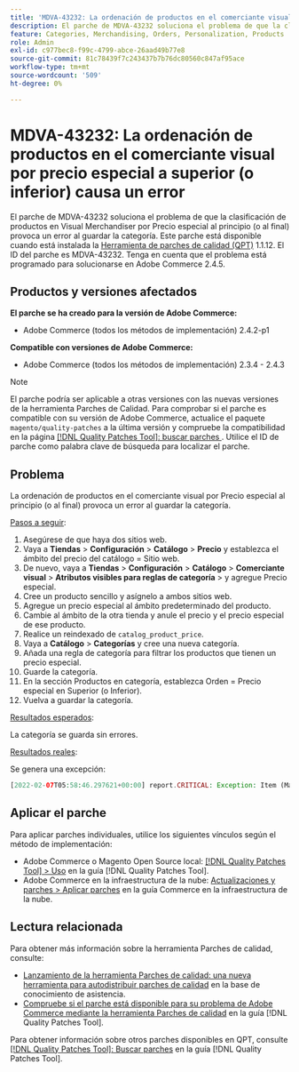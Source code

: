```yaml
---
title: 'MDVA-43232: La ordenación de productos en el comerciante visual por precio especial a superior (o inferior) causa un error'
description: El parche de MDVA-43232 soluciona el problema de que la clasificación de productos en Visual Merchandiser por Precio especial al principio (o al final) provoca un error al guardar la categoría. Este parche está disponible cuando está instalada la [Quality Patches Tool (QPT)](https://experienceleague.adobe.com/es/docs/commerce-knowledge-base/kb/announcements/commerce-announcements/magento-quality-patches-released-new-tool-to-self-serve-quality-patches) 1.1.12. El ID del parche es MDVA-43232. Tenga en cuenta que el problema está programado para solucionarse en Adobe Commerce 2.4.5.
feature: Categories, Merchandising, Orders, Personalization, Products
role: Admin
exl-id: c977bec8-f99c-4799-abce-26aad49b77e8
source-git-commit: 81c78439f7c243437b7b76dc80560c847af95ace
workflow-type: tm+mt
source-wordcount: '509'
ht-degree: 0%

---
```


# MDVA-43232: La ordenación de productos en el comerciante visual por precio especial a superior (o inferior) causa un error

El parche de MDVA-43232 soluciona el problema de que la clasificación de productos en Visual Merchandiser por Precio especial al principio (o al final) provoca un error al guardar la categoría. Este parche está disponible cuando está instalada la [Herramienta de parches de calidad (QPT)](https://experienceleague.adobe.com/es/docs/commerce-knowledge-base/kb/announcements/commerce-announcements/magento-quality-patches-released-new-tool-to-self-serve-quality-patches) 1.1.12. El ID del parche es MDVA-43232. Tenga en cuenta que el problema está programado para solucionarse en Adobe Commerce 2.4.5.

## Productos y versiones afectados

**El parche se ha creado para la versión de Adobe Commerce:**

* Adobe Commerce (todos los métodos de implementación) 2.4.2-p1

**Compatible con versiones de Adobe Commerce:**

* Adobe Commerce (todos los métodos de implementación) 2.3.4 - 2.4.3

>[!NOTE]
>
>El parche podría ser aplicable a otras versiones con las nuevas versiones de la herramienta Parches de Calidad. Para comprobar si el parche es compatible con su versión de Adobe Commerce, actualice el paquete `magento/quality-patches` a la última versión y compruebe la compatibilidad en la página [[!DNL Quality Patches Tool]: buscar parches ](https://experienceleague.adobe.com/es/docs/commerce-knowledge-base/kb/announcements/commerce-announcements/magento-quality-patches-released-new-tool-to-self-serve-quality-patches). Utilice el ID de parche como palabra clave de búsqueda para localizar el parche.

## Problema

La ordenación de productos en el comerciante visual por Precio especial al principio (o al final) provoca un error al guardar la categoría.

<u>Pasos a seguir</u>:

1. Asegúrese de que haya dos sitios web.
1. Vaya a **Tiendas** > **Configuración** > **Catálogo** > **Precio** y establezca el ámbito del precio del catálogo = Sitio web.
1. De nuevo, vaya a **Tiendas** > **Configuración** > **Catálogo** > **Comerciante visual** > **Atributos visibles para reglas de categoría** > y agregue Precio especial.
1. Cree un producto sencillo y asígnelo a ambos sitios web.
1. Agregue un precio especial al ámbito predeterminado del producto.
1. Cambie al ámbito de la otra tienda y anule el precio y el precio especial de ese producto.
1. Realice un reindexado de `catalog_product_price`.
1. Vaya a **Catálogo** > **Categorías** y cree una nueva categoría.
1. Añada una regla de categoría para filtrar los productos que tienen un precio especial.
1. Guarde la categoría.
1. En la sección Productos en categoría, establezca Orden = Precio especial en Superior (o Inferior).
1. Vuelva a guardar la categoría.

<u>Resultados esperados</u>:

La categoría se guarda sin errores.

<u>Resultados reales</u>:

Se genera una excepción:

```php
[2022-02-07T05:58:46.297621+00:00] report.CRITICAL: Exception: Item (Magento\Catalog\Model\Product\Interceptor) with the same ID "1" already exists. in /lib/internal/Magento/Framework/Data/Collection.php:407
```

## Aplicar el parche

Para aplicar parches individuales, utilice los siguientes vínculos según el método de implementación:

* Adobe Commerce o Magento Open Source local: [[!DNL Quality Patches Tool] > Uso](/help/tools/quality-patches-tool/usage.md) en la guía [!DNL Quality Patches Tool].
* Adobe Commerce en la infraestructura de la nube: [Actualizaciones y parches > Aplicar parches](https://experienceleague.adobe.com/docs/commerce-cloud-service/user-guide/develop/upgrade/apply-patches.html?lang=es) en la guía Commerce en la infraestructura de la nube.

## Lectura relacionada

Para obtener más información sobre la herramienta Parches de calidad, consulte:

* [Lanzamiento de la herramienta Parches de calidad: una nueva herramienta para autodistribuir parches de calidad](https://experienceleague.adobe.com/es/docs/commerce-knowledge-base/kb/announcements/commerce-announcements/magento-quality-patches-released-new-tool-to-self-serve-quality-patches) en la base de conocimiento de asistencia.
* [Compruebe si el parche está disponible para su problema de Adobe Commerce mediante la herramienta Parches de calidad](/help/tools/quality-patches-tool/patches-available-in-qpt/check-patch-for-magento-issue-with-magento-quality-patches.md) en la guía [!DNL Quality Patches Tool].

Para obtener información sobre otros parches disponibles en QPT, consulte [[!DNL Quality Patches Tool]: Buscar parches](https://experienceleague.adobe.com/tools/commerce-quality-patches/index.html?lang=es) en la guía [!DNL Quality Patches Tool].
